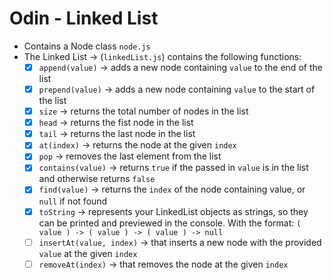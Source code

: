 # Odin - Linked List

- Contains a Node class `node.js`
- The Linked List -> (`linkedList.js`) contains the following functions:
  - [x] `append(value)` -> adds a new node containing `value` to the end of the list
  - [x] `prepend(value)` -> adds a new node containing `value` to the start of the list
  - [x] `size` -> returns the total number of nodes in the list
  - [x] `head` -> returns the fist node in the list
  - [x] `tail` -> returns the last node in the list
  - [x] `at(index)` -> returns the node at the given `index`
  - [x] `pop` -> removes the last element from the list
  - [x] `contains(value)` -> returns `true` if the passed in `value` is in the list and otherwise returns `false`
  - [x] `find(value)` -> returns the `index` of the node containing value, or `null` if not found
  - [x] `toString` -> represents your LinkedList objects as strings, so they can be printed and previewed in the console. With the format: `( value ) -> ( value ) -> ( value ) -> null`
  - [ ] `insertAt(value, index)` -> that inserts a new node with the provided `value` at the given `index`
  - [ ] `removeAt(index)` -> that removes the node at the given `index`